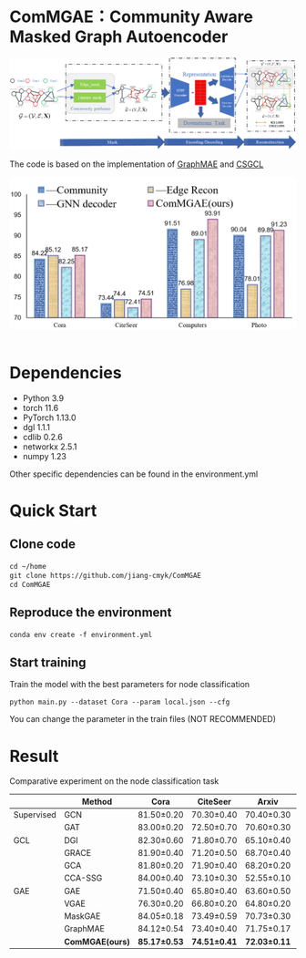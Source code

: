# ComMGAE：Community Aware Masked Graph Autoencoder
<p>
  <img src="fig/F2.png" width="1000">
  <br />
</p>

The code is based on the implementation of [GraphMAE](https://github.com/THUDM/GraphMAE) and [CSGCL](https://github.com/HanChen-HUST/CSGCL)

<p>
    <div align="center">
        <img src="fig/F1.png" width="600">
    </div>
  <br />
</p>

# Dependencies
* Python 3.9
* torch 11.6
* PyTorch 1.13.0
* dgl 1.1.1
* cdlib 0.2.6
* networkx 2.5.1
* numpy 1.23

Other specific dependencies can be found in the environment.yml

# Quick Start
## Clone code 
~~~shell
cd ~/home
git clone https://github.com/jiang-cmyk/ComMGAE
cd ComMGAE
~~~

## Reproduce the environment
~~~conda
conda env create -f environment.yml
~~~

## Start training
Train the model with the best parameters for node classification
~~~shell
python main.py --dataset Cora --param local.json --cfg
~~~
You can change the parameter in the train files (NOT RECOMMENDED)

# Result
Comparative experiment on the node classification task

|            | Method | Cora  | CiteSeer | Arxiv | Computers | Photo |
|------------|---|:---:|:---:|:---:|:---:|:---:|
| Supervised | GCN   | 81.50±0.20 | 70.30±0.40 | 70.40±0.30 | 86.51±0.54 | 92.42±0.22 |
|            | GAT   | 83.00±0.20 | 72.50±0.70 | 70.60±0.30 | 86.93±0.29 | 92.56±0.35 |
| GCL        | DGI   | 82.30±0.60 | 71.80±0.70 | 65.10±0.40 | 83.95±0.47 | 91.61±0.22 |
|            | GRACE | 81.90±0.40 | 71.20±0.50 | 68.70±0.40 | 86.25±0.25 | 92.15±0.24 |
|            | GCA   | 81.80±0.20 | 71.90±0.40 | 68.20±0.20 | 87.85±0.31 | 92.53±0.16|
|            | CCA-SSG | 84.00±0.40 | 73.10±0.30 | 52.55±0.10 | 88.74±0.28 | 93.14±0.14|
| GAE        | GAE | 71.50±0.40 | 65.80±0.40 | 63.60±0.50 | 85.10±0.40 | 91.00±0.10 |
|            | VGAE  | 76.30±0.20 | 66.80±0.20 | 64.80±0.20 | 85.80±0.30 | 91.50±0.20 |
|            | MaskGAE | 84.05±0.18 | 73.49±0.59 | 70.73±0.30 | 89.01±0.34 | 92.89±0.18 |
|            | GraphMAE | 84.12±0.54 | 73.40±0.40 | 71.75±0.17 | 88.04±0.54 | 92.43±0.16 |
|            | **ComMGAE(ours)** | __85.17±0.53__ | __74.51±0.41__ | __72.03±0.11__ | __89.80±0.14__ | __93.22±0.26__|
